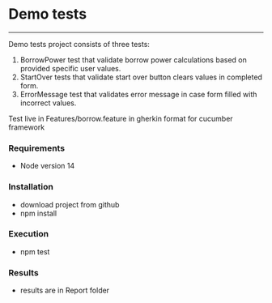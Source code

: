 Demo tests
=======
***
Demo tests project consists of three tests:
1. BorrowPower test that validate borrow power calculations 
based on provided specific user values.
2. StartOver tests that validate start over button clears values 
   in completed form.
3. ErrorMessage test that validates error message in case form 
   filled with incorrect values.
   
Test live in Features/borrow.feature in gherkin format for cucumber framework

### Requirements
 - Node version 14

### Installation
- download project from github
- npm install

### Execution 
- npm test

### Results 
- results are in Report folder

